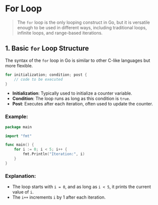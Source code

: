 # For Loop

> The `for` loop is the only looping construct in Go, but it is versatile enough to be used in different ways, including traditional loops, infinite loops, and range-based iterations.

## 1. Basic `for` Loop Structure
The syntax of the `for` loop in Go is similar to other C-like languages but more flexible.

```go
for initialization; condition; post {
    // code to be executed
}
```
+ **Initialization**: Typically used to initialize a counter variable.
+ **Condition**: The loop runs as long as this condition is `true`.
+ **Post**: Executes after each iteration, often used to update the counter.

### Example:
```go
package main

import "fmt"

func main() {
	for i := 0; i < 5; i++ {
		fmt.Println("Iteration:", i)
    }
}
```

### Explanation:
- The loop starts with `i = 0`, and as long as `i < 5`, it prints the current value of `i`.
- The `i++` increments `i` by 1 after each iteration.
